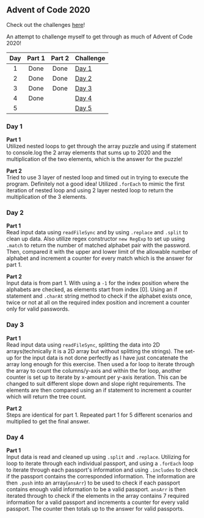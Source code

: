 ## Advent of Code 2020

Check out the challenges [here](https://adventofcode.com/2020/about)!

An attempt to challenge myself to get through as much of Advent of Code 2020!

|Day|Part 1|Part 2|Challenge|
|:-:|:----:|:----:|:--------|
| 1 | Done | Done |[Day 1](https://adventofcode.com/2020/day/1)|
| 2 | Done | Done |[Day 2](https://adventofcode.com/2020/day/2)| 
| 3 | Done | Done |[Day 3](https://adventofcode.com/2020/day/3)|
| 4 | Done |      |[Day 4](https://adventofcode.com/2020/day/4)|
| 5 |      |      |[Day 5](https://adventofcode.com/2020/day/5)|

### **Day 1**

**Part 1** <br>
Utilized nested loops to get through the array puzzle and using if statement to console.log the 2 array elements that sums up to 2020 and the multiplication of the two elements, which is the answer for the puzzle! <br>

**Part 2** <br>
Tried to use 3 layer of nested loop and timed out in trying to execute the program. Definitely not a good idea! Utilized `.forEach` to mimic the first iteration of nested loop and using 2 layer nested loop to return the multiplication of the 3 elements. <br>

### **Day 2**

**Part 1** <br>
Read input data using `readFileSync` and by using `.replace` and `.split` to clean up data. Also utilize regex constructor `new RegExp` to set up using `.match` to return the number of matched alphabet pair with the password. Then, compared it with the upper and lower limit of the allowable number of alphabet and increment a counter for every match which is the answer for part 1. <br>

**Part 2** <br>
Input data is from part 1. With using a `-1` for the index position where the alphabets are checked, as elements start from index [0]. Using an if statement and `.charAt` string method to check if the alphabet exists once, twice or not at all on the required index position and increment a counter only for valid passwords. <br>

### **Day 3**

**Part 1** <br>
Read input data using `readFileSync`, splitting the data into 2D arrays(technically it is a 2D array but without splitting the strings). The set-up for the input data is not done perfectly as I have just concatenate the array long enough for this exercise. Then used a for loop to iterate through the array to count the columns/y-axis and within the for loop, another counter is set up to iterate by x-amount per y-axis iteration. This can be changed to suit different slope down and slope right requirements. The elements are then compared using an if statement to increment a counter which will return the tree count. <br>

**Part 2** <br>
Steps are identical for part 1. Repeated part 1 for 5 different scenarios and multiplied to get the final answer. <br>

### **Day 4**

**Part 1** <br>
Input data is read and cleaned up using `.split` and `.replace`. Utilizing for loop to iterate through each individual passport, and using a `.forEach` loop to iterate through each passport's information and using `.includes` to check if the passport contains the corresponded information. The information are then `.push` into an array(`ansArr`) to be used to check if each passport contains enough valid information to be a valid passport. `ansArr` is then iterated through to check if the elements in the array contains 7 required information for a valid passport and increments a counter for every valid passport. The counter then totals up to the answer for valid passports. <br>
